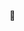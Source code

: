 <!--

# TODO : Darren

- Real unit tests
- Double check licenses
- CMake support
- Gate the feature
- Document this README
- Package manager support??
- Document the GettingStarted.rst

-->

:construction:
